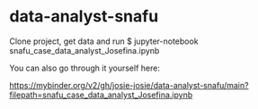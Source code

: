 # data-analyst-snafu

Clone project, get data and run
$ jupyter-notebook snafu_case_data_analyst_Josefina.ipynb 

You can also go through it yourself here:

https://mybinder.org/v2/gh/josie-josie/data-analyst-snafu/main?filepath=snafu_case_data_analyst_Josefina.ipynb
